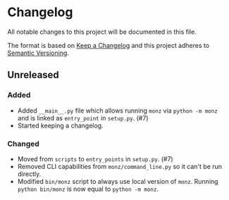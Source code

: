 # Changelog
All notable changes to this project will be documented in this file.

The format is based on [Keep a Changelog][keepachangelog] and this project
adheres to [Semantic Versioning][semver].

## Unreleased
### Added
- Added `__main__.py` file which allows running `monz` via `python -m monz`
  and is linked as `entry_point` in `setup.py`. (#7)
- Started keeping a changelog.

### Changed
- Moved from `scripts` to `entry_points` in `setup.py`. (#7)
- Removed CLI capabilities from `monz/command_line.py` so it can't be run
  directly. 
- Modified `bin/monz` script to always use local version of `monz`.
  Running `python bin/monz` is now equal to `python -m monz`.


[keepachangelog]: http://keepachangelog.com/en/1.0.0/
[semver]: http://semver.org/spec/v2.0.0.html
